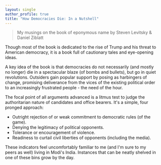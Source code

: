 ```yaml
---
layout: single
author_profile: true
title: "How Democracies Die: In a Nutshell"
---
```


> My musings on the book of eponymous name by Steven Levitsky & Daniel Ziblatt

Though most of the book is dedicated to the rise of Trump and his threat to American democracy, it is a book full of cautionary tales and eye-opening ideas.

A key idea of the book is that democracies do not necessarily (and mostly no longer) die in a spectacular blaze (of bombs and bullets), but go in quiet revolutions. Outsiders gain popular support by posing as harbingers of change, promising deliverance from the vices of the existing political order to an increasingly frustrated people - the need of the hour.

The focal point of all arguments advanced is a litmus test to judge the authoritarian nature of candidates and office bearers. It's a simple, four pronged approach:

- Outright rejection of or weak commitment to democratic rules (of the game).
- Denying the legitimacy of political opponents.
- Tolerance or encouragement of violence.
- Readiness to curtail civil liberties of opponents (including the media).

These indicators feel uncomfortably familiar to me (and I'm sure to my peers as well) living in Modi's India. Instances that can be neatly shelved in one of these bins grow by the day.

